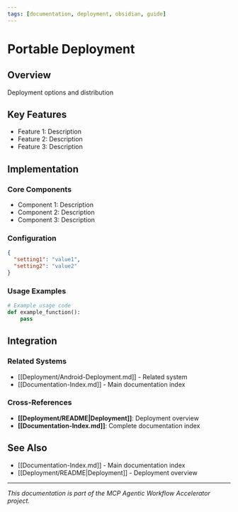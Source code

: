 ```yaml
---
tags: [documentation, deployment, obsidian, guide]
---
```

# Portable Deployment

## Overview

Deployment options and distribution

## Key Features

- Feature 1: Description
- Feature 2: Description  
- Feature 3: Description

## Implementation

### Core Components

- Component 1: Description
- Component 2: Description
- Component 3: Description

### Configuration

```json
{
  "setting1": "value1",
  "setting2": "value2"
}
```

### Usage Examples

```python
# Example usage code
def example_function():
    pass
```

## Integration

### Related Systems

- [[Deployment/Android-Deployment.md]] - Related system
- [[Documentation-Index.md]] - Main documentation index

### Cross-References

- **[[Deployment/README|Deployment]]**: Deployment overview
- **[[Documentation-Index.md]]**: Complete documentation index

## See Also

- [[Documentation-Index.md]] - Main documentation index
- [[Deployment/README|Deployment]] - Deployment overview

---

*This documentation is part of the MCP Agentic Workflow Accelerator project.*
